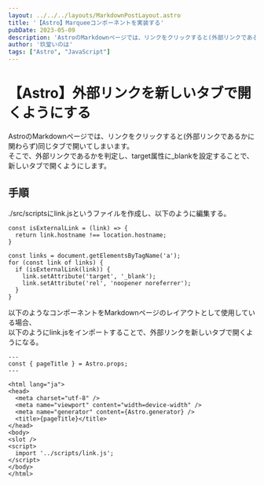 ```yaml
---
layout: ../../../layouts/MarkdownPostLayout.astro
title: '【Astro】Marqueeコンポーネントを実装する'
pubDate: 2023-05-09
description: 'AstroのMarkdownページでは、リンクをクリックすると(外部リンクであるかに関わらず)同じタブで開いてしまいます。そこで、外部リンクであるかを判定し、target属性に_blankを設定することで、新しいタブで開くようにします。'
author: '玖堂いのは'
tags: ["Astro", "JavaScript"]
---
```


# 【Astro】外部リンクを新しいタブで開くようにする
AstroのMarkdownページでは、リンクをクリックすると(外部リンクであるかに関わらず)同じタブで開いてしまいます。  
そこで、外部リンクであるかを判定し、target属性に_blankを設定することで、新しいタブで開くようにします。

## 手順
./src/scriptsにlink.jsというファイルを作成し、以下のように編集する。
```
const isExternalLink = (link) => {
  return link.hostname !== location.hostname;
}

const links = document.getElementsByTagName('a');
for (const link of links) {
  if (isExternalLink(link)) {
    link.setAttribute('target', '_blank');
    link.setAttribute('rel', 'noopener noreferrer');
  }
}
```

以下のようなコンポーネントをMarkdownページのレイアウトとして使用している場合、  
以下のようにlink.jsをインポートすることで、外部リンクを新しいタブで開くようになる。
```
---
const { pageTitle } = Astro.props;
---

<html lang="ja">
<head>
  <meta charset="utf-8" />
  <meta name="viewport" content="width=device-width" />
  <meta name="generator" content={Astro.generator} />
  <title>{pageTitle}</title>
</head>
<body>
<slot />
<script>
  import '../scripts/link.js';
</script>
</body>
</html>
```
